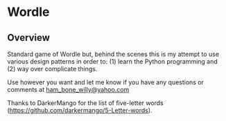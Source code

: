 # Wordle

## Overview
Standard game of Wordle but, behind the scenes this is my attempt to use various 
design patterns in order to: (1) learn the Python programming and (2) way over 
complicate things.

Use however you want and let me know if you have any questions or comments at 
ham_bone_willy@yahoo.com 

Thanks to DarkerMango for the list of five-letter words (https://github.com/darkermango/5-Letter-words).